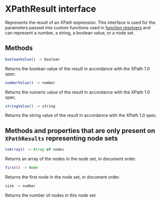 # XPathResult interface

Represents the result of an XPath expression. This interface is used for the parameters passed into custom functions 
used in [function resolvers](#) and can represent a number, a string, a boolean value, or a node set.

## Methods

```js
booleanValue() -> boolean
```

Returns the boolean value of the result in accordance with the XPath 1.0 spec.

```js
numberValue() -> number
```

Returns the numeric value of the result in accordance with the XPath 1.0 spec.

```js
stringValue() -> string
```

Returns the string value of the result in accordance with the XPath 1.0 spec.

## Methods and properties that are only present on `XPathResults` representing node sets

```js
toArray() -> Array of nodes
```

Returns an array of the nodes in the node set, in document order.

```js
first() -> Node
```

Returns the first node in the node set, in document order.

```js
size -> number
```

Returns the number of nodes in this node set




